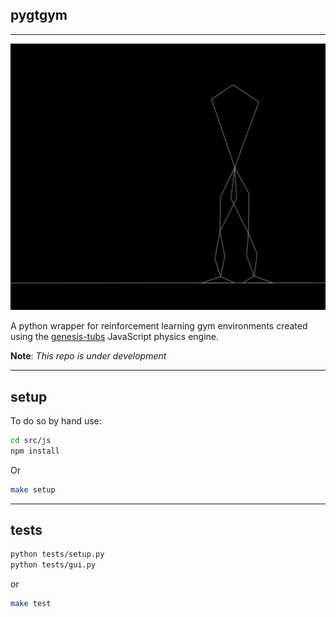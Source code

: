 ## pygtgym

___


![](assets/fall-over.gif)

A python wrapper for reinforcement learning gym environments created using the [genesis-tubs](https://github.com/mauicv/genesis-tubs-engine) JavaScript physics engine.

**Note**: _This repo is under development_

___


## setup

To do so by hand use:

```sh
cd src/js
npm install
```

Or

```sh
make setup
```

___


## tests

```sh
python tests/setup.py
python tests/gui.py
```

or

```sh
make test
```
